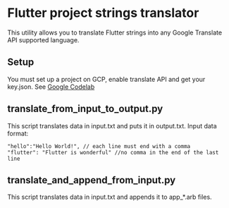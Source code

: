 # Flutter project strings translator

This utility allows you to translate Flutter strings into any Google Translate API supported language.

## Setup
You must set up a project on GCP, enable translate API and get your key.json. 
See [Google Codelab](https://codelabs.developers.google.com/codelabs/cloud-translation-python3)

## translate_from_input_to_output.py
This script translates data in input.txt and puts it in output.txt. Input data format:

```text
"hello":"Hello World!", // each line must end with a comma
"flutter": "Flutter is wonderful" //no comma in the end of the last line
```


## translate_and_append_from_input.py
This script translates data in input.txt and appends it to app_*.arb files.
